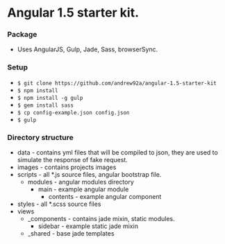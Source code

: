 # Angular 1.5 starter kit.

### Package

- Uses AngularJS, Gulp, Jade, Sass, browserSync. 

### Setup
- `$ git clone https://github.com/andrew92a/angular-1.5-starter-kit`
- `$ npm install`
- `$ npm install -g gulp`
- `$ gem install sass`
- `$ cp config-example.json config.json`
- `$ gulp`

### Directory structure

* data - contains yml files that will be compiled to json, they are used to simulate the response of fake request.
* images - contains projects images
* scripts - all *.js source files, angular bootstrap file.
    * modules - angular modules directory
        * main - example angular module
            * contents - example angular component
* styles - all *.scss source files
* views
    * _components - contains jade mixin, static modules.
        * sidebar - example static jade mixin
    * _shared - base jade templates

